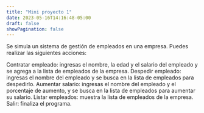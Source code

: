 ```yaml
---
title: "Mini proyecto 1"
date: 2023-05-16T14:16:48-05:00
draft: false
showPagination: false
---
```


Se simula un sistema de gestión de empleados en una empresa. Puedes realizar las siguientes acciones:

Contratar empleado: ingresas el nombre, la edad y el salario del empleado y se agrega a la lista de empleados de la empresa.
Despedir empleado: ingresas el nombre del empleado y se busca en la lista de empleados para despedirlo.
Aumentar salario: ingresas el nombre del empleado y el porcentaje de aumento, y se busca en la lista de empleados para aumentar su salario.
Listar empleados: muestra la lista de empleados de la empresa.
Salir: finaliza el programa.